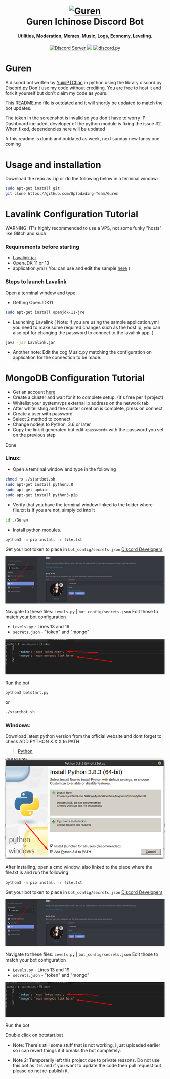 <h1 align="center">
  <br>
  <a href=""><img src="https://cdn.discordapp.com/attachments/713430084039737354/731176680139522139/wallpaperflare.com_wallpaper_2.jpg" alt="Guren"></a>
  <br>
  Guren Ichinose Discord Bot
  <br>
</h1>

<h4 align="center">Utilities, Moderation, Memes, Music, Logs, Economy, Leveling.</h4>

<p align="center">
  <a href="https://discord.gg/MkfPYvp">
    <img src="https://discordapp.com/api/guilds/133049272517001216/widget.png?style=shield" alt="Discord Server">
 <a href="https://travis-ci.com/Uplodading-Team/Guren"><img src="https://travis-ci.com/Uplodading-Team/Guren.svg?branch=master"></a>
  <a href="https://github.com/Rapptz/discord.py/">
      <img src="https://img.shields.io/badge/discord-py-blue.svg" alt="discord.py">
  </a>
</p>


# Guren

A discord bot written by [YuiiiiPTChan](https://github.com/YuiiiPTChan) in python using the library discord.py [Discord.py](https://discordpy.readthedocs.io/en/latest/index.html#)
Don't use my code without crediting. You are free to host it and fork it yourself but don't claim my code as yours.

This README.md file is outdated and it will shortly be updated to match the bot updates.


The token in the screenshot is invalid so you don't have to worry :P
Dashboard included, developer of the python module is fixing the issue #2. When fixed, dependencies here will be updated

fr this readme is dumb and outdated as week, next sunday new fancy one coming

# Usage and installation

Download the repo as zip or do the following below in a terminal window:

```bash
sudo apt-get install git
git clone https://github.com/Uplodading-Team/Guren
``` 

# Lavalink Configuration Tutorial
WARNING: IT's highly recommended to use a VPS, not some funky "hosts" like Glitch and such.

### Requirements before starting
- [Lavalink.jar](https://github.com/Frederikam/Lavalink/releases/tag/3.3.1.1)
- OpenJDK 11 or 13
- application.yml ( You can use and edit the sample [here](https://github.com/Frederikam/Lavalink/blob/master/LavalinkServer/application.yml.example) )

### Steps to launch Lavalink

Open a terminal window and type:

- Getting OpenJDK11
```bash
sudo apt-get install openjdk-11-jre
```

- Launching Lavalink ( Note: If you are using the sample application.yml you need to make some required changes such as the host ip, you can also opt for changing the password to connect to the lavalink app. )

```bash
java -jar Lavalink.jar
```

- Another note: Edit the cog Music.py matching the configuration on application for the connection to be made.

# MongoDB Configuration Tutorial

- Get an account [here](https://www.mongodb.com/)
- Create a cluster and wait for it to complete setup. (It's free per 1 project)
- Whitelist your system/vps external ip address on the network tab
- After whitelisting and the cluster creation is complete, press on connect
- Create a user with password
- Select 2 method to connect
- Change nodejs to Python, 3.6 or later
- Copy the link it generated but edit `<password>` with the password you set on the previous step

Done

### Linux:
- Open a temrinal window and type in the following

```bash
chmod +x ./startbot.sh
sudo apt-get install python3.8
sudo apt-get update
sudo apt-get install python3-pip
```

- Verify that you have the terminal window linked to the folder where file.txt is
If you are not, simply cd into it

```bash
cd ./Guren
```

- Install python modules.

```bash
python3 -m pip install -r file.txt
```

Get your bot token to place in `bot_config/secrets.json` [Discord Developers](https://discord.com/developers/applications)

![Screenshot_4](images/Screenshot_4.png?raw=true "Developer Portal")

Navigate to these files: `Levels.py` | `bot_config/secrets.json`
Edit those to match your bot configuration

- `Levels.py` - Lines 13 and 19
- `secrets.json` - "token" and "mongo"

![Screenshot_2](images/Screenshot_5.png?raw=true "Lines to edit")

Run the bot
```bash
python3 botstart.py
```
or

```bash
./startbot.sh
```


### Windows: 
Download latest python version from the official website and dont forget to check ADD PYTHON X.X.X to PATH.

> [Python](https://www.python.org/downloads/release/python-383/)

![Screenshot_1](images/Screenshot_1.png?raw=true "PATH Checkbox")

After installing, open a cmd window, also linked to the place where the file.txt is and run the following

```bash
python3 -m pip install -r file.txt
```

Get your bot token to place in `bot_config/secrets.json` [Discord Developers](https://discord.com/developers/applications)

![Screenshot_4](images/Screenshot_4.png?raw=true "Developer Portal")


Navigate to these files: `Levels.py` | `bot_config/secrets.json`
Edit those to match your bot configuration

- `Levels.py` - Lines 13 and 19
- `secrets.json` - "token" and "mongo"

![Screenshot_2](images/Screenshot_5.png?raw=true "Lines to edit")

Run the bot

Double click on botstart.bat


- Note: There's still some stuff that is not working, i just uploaded earlier so i can revert things if it breaks the bot completely.

- Note 2: Temporarily left this project due to private reasons. Do not use this bot as it is and if you want to update the code then pull request but please do not re-publish it.
